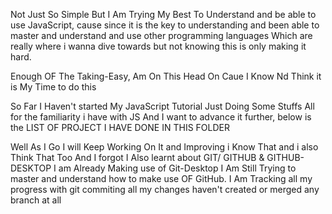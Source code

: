 <!-- Well this Is Where I Am Doing All Concerning Me learning JavaScript -->
Not Just So Simple But I Am Trying My Best To Understand and be able to use JavaScript, cause since it is the key to understanding and been able to master and understand and use other programming languages Which are really where i wanna dive towards but not knowing this is only making it hard.

Enough OF The Taking-Easy, Am On This Head On Caue I Know Nd Think it is My Time to do this 

So Far I Haven't started My JavaScript Tutorial Just Doing Some Stuffs All for the familiarity i have with JS And I want to advance it further, below is the LIST OF PROJECT I HAVE DONE IN THIS FOLDER
<!-- Calculator{AI-Help}
COLOR-PICKER{AI-Helped}
DIGITAL-CLOCK-STOPWATCH{AI-Helped}
RANDOM-QUOTE-GENERATOR{AI-Helped}
WEATHER-APP{AI-Helped}(Well Still Gat little Issues To fix with it)
MOVIE-VERSE-APP{AI-Helped}(Currently Working On It) -->
Well As I Go I will Keep Working On It and Improving i Know That and i also Think That Too
And I forgot I Also learnt about GIT/ GITHUB & GITHUB-DESKTOP I am Already Making use of Git-Desktop I Am Still Trying to master and understand how to make use OF GitHub. I Am Tracking all my progress with git commiting all my changes haven't created or merged any branch at all

<!-- Now talking about VAR, LET & CONST
So VAR: Dates Back to the 1995 used for declaring javascript variables not until 2015 was let and const introduced to the world of javascript.
 CONST: It can't be re-assigned and is block scoped unlike var which is function scoped.
LET: It is also block scoped and can be reassigned.
 -->